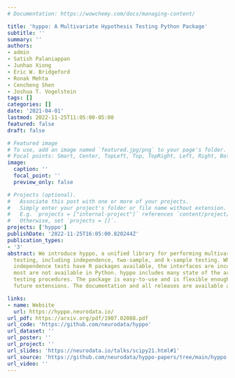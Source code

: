 ```yaml
---
# Documentation: https://wowchemy.com/docs/managing-content/

title: 'hyppo: A Multivariate Hypothesis Testing Python Package'
subtitle: ''
summary: ''
authors:
- admin
- Satish Palaniappan
- Junhao Xiong
- Eric W. Bridgeford
- Ronak Mehta
- Cencheng Shen
- Joshua T. Vogelstein
tags: []
categories: []
date: '2021-04-01'
lastmod: 2022-11-25T11:05:00-05:00
featured: false
draft: false

# Featured image
# To use, add an image named `featured.jpg/png` to your page's folder.
# Focal points: Smart, Center, TopLeft, Top, TopRight, Left, Right, BottomLeft, Bottom, BottomRight.
image:
  caption: ''
  focal_point: ''
  preview_only: false

# Projects (optional).
#   Associate this post with one or more of your projects.
#   Simply enter your project's folder or file name without extension.
#   E.g. `projects = ["internal-project"]` references `content/project/deep-learning/index.md`.
#   Otherwise, set `projects = []`.
projects: ['hyppo']
publishDate: '2022-11-25T16:05:00.820244Z'
publication_types:
- '3'
abstract: We introduce hyppo, a unified library for performing multivariate hypothesis
  testing, including independence, two-sample, and k-sample testing. While many multivariate
  independence tests have R packages available, the interfaces are inconsistent and
  most are not available in Python. hyppo includes many state of the art multivariate
  testing procedures. The package is easy-to-use and is flexible enough to enable
  future extensions. The documentation and all releases are available at https://hyppo.neurodata.io.

links:
- name: Website
  url: https://hyppo.neurodata.io/
url_pdf: https://arxiv.org/pdf/1907.02088.pdf
url_code: 'https://github.com/neurodata/hyppo'
url_dataset: ''
url_poster: ''
url_project: ''
url_slides: 'https://neurodata.io/talks/scipy21.html#1'
url_source: 'https://github.com/neurodata/hyppo-papers/tree/main/hyppo'
url_video: ''
---
```

